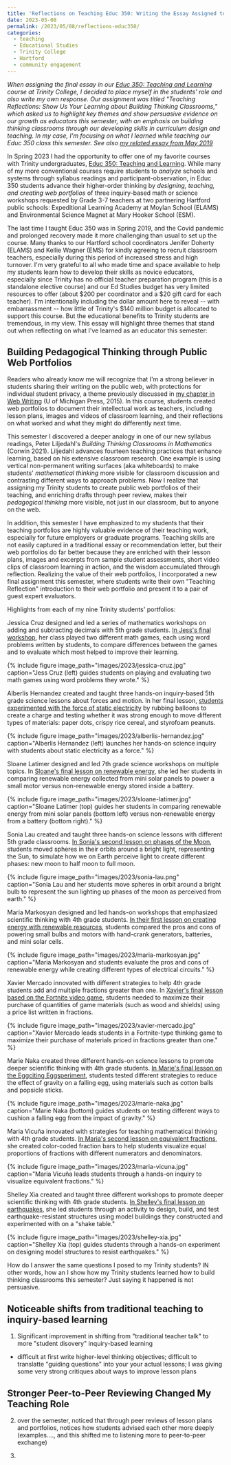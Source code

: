 ```yaml
---
title: 'Reflections on Teaching Educ 350: Writing the Essay Assigned to My Teaching & Learning Students'
date: 2023-05-08
permalink: /2023/05/08/reflections-educ350/
categories:
  - teaching
  - Educational Studies
  - Trinity College
  - Hartford
  - community engagement
---
```

*When assigning the final essay in our [Educ 350: Teaching and Learning](https://jackdougherty.org/educ350) course at Trinity College, I decided to place myself in the students' role and also write my own response. Our assignment was titled "Teaching Reflections: Show Us Your Learning about Building Thinking Classrooms," which asked us to highlight key themes and show persuasive evidence on our growth as educators this semester, with an emphasis on building thinking classrooms through our developing skills in curriculum design and teaching. In my case, I'm focusing on what I learned while teaching our Educ 350 class this semester. See also [my related essay from May 2019](https://jackdougherty.org/2019/05/01/facing-mirror-educ350/)*

In Spring 2023 I had the opportunity to offer one of my favorite courses with Trinity undergraduates, [Educ 350: Teaching and Learning](https://jackdougherty.org/educ350). While many of my more conventional courses require students to *analyze* schools and systems through syllabus readings and participant-observation, in Educ 350 students advance their higher-order thinking by *designing, teaching, and creating web portfolios* of three inquiry-based math or science workshops requested by Grade 3-7 teachers at two partnering Hartford public schools: Expeditional Learning Academy at Moylan School (ELAMS) and Environmental Science Magnet at Mary Hooker School (ESM).

The last time I taught Educ 350 was in Spring 2019, and the Covid pandemic and prolonged recovery made it more challenging than usual to set up the course. Many thanks to our Hartford school coordinators Jenifer Doherty (ELAMS) and Kellie Wagner (EMS) for kindly agreeing to recruit classroom teachers, especially during this period of increased stress and high turnover. I'm very grateful to all who made time and space available to help my students learn how to develop their skills as novice educators, especially since Trinity has no official teacher preparation program (this is a standalone elective course) and our Ed Studies budget has very limited resources to offer (about $200 per coordinator and a $20 gift card for each teacher). I'm intentionally including the dollar amount here to reveal -- with embarrassment -- how little of Trinity's $140 million budget is allocated to support this course. But the educational benefits to Trinity students are tremendous, in my view. This essay will highlight three themes that stand out when reflecting on what I've learned as an educator this semester:

## Building Pedagogical Thinking through Public Web Portfolios
Readers who already know me will recognize that I'm a strong believer in students sharing their writing on the public web, with protections for individual student privacy, a theme previously discussed in [my chapter in Web Writing](https://epress.trincoll.edu/webwriting/chapter/dougherty-public/) (U of Michigan Press, 2015). In this course, students created web portfolios to document their intellectual work as teachers, including lesson plans, images and videos of classroom learning, and their reflections on what worked and what they might do differently next time.

This semester I discovered a deeper analogy in one of our new syllabus readings, Peter Liljedahl's *Building Thinking Classrooms in Mathematics* (Corwin 2021). Liljedahl advances fourteen teaching practices that enhance learning, based on his extensive classroom research. One example is using vertical non-permanent writing surfaces (aka whiteboards) to make students' *mathematical thinking* more visible for classroom discussion and contrasting different ways to approach problems. Now I realize that assigning my Trinity students to create public web portfolios of their teaching, and enriching drafts through peer review, makes their *pedagogical thinking* more visible, not just in our classroom, but to anyone on the web.

In addition, this semester I have emphasized to my students that their teaching portfolios are highly valuable evidence of their teaching work, especially for future employers or graduate programs. Teaching skills are not easily captured in a traditional essay or recommendation letter, but their web portfolios do far better because they are enriched with their lesson plans, images and excerpts from sample student assessments, short video clips of classroom learning in action, and the wisdom accumulated through reflection. Realizing the value of their web portfolios, I incorporated a new final assignment this semester, where students write their own "Teaching Reflection" introduction to their web portfolio and present it to a pair of guest expert evaluators.

Highlights from each of my nine Trinity students' portfolios: 

Jessica Cruz designed and led a series of mathematics workshops on adding and subtracting decimals with 5th grade students. [In Jess's final workshop](https://jessicacruz.domains.trincoll.edu/lesson-3-feed-the-monster-let-the-beast-feast/), her class played two different math games, each using word problems written by students, to compare differences between the games and to evaluate which most helped to improve their learning.

{% include figure image_path="images/2023/jessica-cruz.jpg" caption="Jess Cruz (left) guides students on playing and evaluating two math games using word problems they wrote." %}

Alberlis Hernandez created and taught three hands-on inquiry-based 5th grade science lessons about forces and motion. In her final lesson, [students experimented with the force of static electricity](https://alberlishernandez.domains.trincoll.edu/workshop-3-electric-charge/) by rubbing balloons to create a charge and testing whether it was strong enough to move different types of materials: paper dots, crispy rice cereal, and styrofoam peanuts.

{% include figure image_path="images/2023/alberlis-hernandez.jpg" caption="Alberlis Hernandez (left) launches her hands-on science inquiry  with students about static electricity as a force." %}

Sloane Latimer designed and led 7th grade science workshops on multiple topics. In [Sloane's final lesson on renewable energy](https://slatimer.domains.trincoll.edu/lesson-3/), she led her students in comparing renewable energy collected from mini solar panels to power a small motor versus non-renewable energy stored inside a battery.

{% include figure image_path="images/2023/sloane-latimer.jpg" caption="Sloane Latimer (top) guides her students in comparing renewable energy from mini solar panels (bottom left) versus non-renewable energy from a battery (bottom right)." %}

Sonia Lau created and taught three hands-on science lessons with different 5th grade classrooms. [In Sonia's second lesson on phases of the Moon](https://yantungsonialau.domains.trincoll.edu/lesson-2-ahh-it-is-so-bright/), students moved spheres in their orbits around a bright light, representing the Sun, to simulate how we on Earth perceive light to create different phases: new moon to half moon to full moon.

{% include figure image_path="images/2023/sonia-lau.png" caption="Sonia Lau and her students move spheres in orbit around a bright bulb to represent the sun lighting up phases of the moon as perceived from earth." %}

Maria Markosyan designed and led hands-on workshops that emphasized scientific thinking with 4th grade students. [In their first lesson on creating energy with renewable resources](https://mariamarkosyan.domains.trincoll.edu/lesson-1/), students compared the pros and cons of powering small bulbs and motors with hand-crank generators, batteries, and mini solar cells.

{% include figure image_path="images/2023/maria-markosyan.jpg" caption="Maria Markosyan and students evaluate the pros and cons of renewable energy while creating different types of electrical circuits." %}

Xavier Mercado innovated with different strategies to help 4th grade students add and multiple fractions greater than one. In [Xavier's final lesson based on the Fortnite video game](https://xaviermercado.domains.trincoll.edu/lesson-3-fortnite-fractions/), students needed to maximize their purchase of quantities of game materials (such as wood and shields) using a price list written in fractions.

{% include figure image_path="images/2023/xavier-mercado.jpg" caption="Xavier Mercado leads students in a Fortnite-type thinking game to maximize their purchase of materials priced in fractions greater than one." %}

Marie Naka created three different hands-on science lessons to promote deeper scientific thinking with 4th grade students. [In Marie's final lesson on the Eggciting Eggsperiment](https://marienaka.domains.trincoll.edu/lesson-3-eggciting-eggsperiment/), students tested different strategies to reduce the effect of gravity on a falling egg, using materials such as cotton balls and popsicle sticks.  

{% include figure image_path="images/2023/marie-naka.jpg" caption="Marie Naka (bottom) guides students on testing different ways to cushion a falling egg from the impact of gravity." %}

Maria Vicuña innovated with strategies for teaching mathematical thinking with 4th grade students. [In Maria's second lesson on equivalent fractions](https://mariavicuna.domains.trincoll.edu/equivalent-fractions/), she created color-coded fraction bars to help students visualize equal proportions of fractions with different numerators and denominators.

{% include figure image_path="images/2023/maria-vicuna.jpg" caption="Maria Vicuña leads students through a hands-on inquiry to visualize equivalent fractions." %}

Shelley Xia created and taught three different workshops to promote deeper scientific thinking with 4th grade students. [In Shelley's final lesson on earthquakes](https://shelleyxia.domains.trincoll.edu/lesson-3/), she led students through an activity to design, build, and test earthquake-resistant structures using model buildings they constructed and experimented with on a "shake table."

{% include figure image_path="images/2023/shelley-xia.jpg" caption="Shelley Xia (top) guides students through a hands-on experiment on designing model structures to resist earthquakes." %}


How do I answer the same questions I posed to my Trinity students? IN other words, how an I show how my Trinity students learned how to build thinking classrooms this semester? Just saying it happened is not persuasive.

## Noticeable shifts from traditional teaching to inquiry-based learning


1) Significant improvement in shifting from "traditional teacher talk" to more "student disovery" inquiry-based learning
- difficult at first write higher-level thinking objectives; difficult to translatte "guiding questions" into your your actual lessons; I was giving some very strong critiques about ways to improve lesson plans

## Stronger Peer-to-Peer Reviewing Changed My Teaching Role
2) over the semester, noticed that through peer reviews of lesson plans and portfolios, notices how students advised each other more deeply (examples...., and this shifted me to listening more to peer-to-peer exchange)

3)
